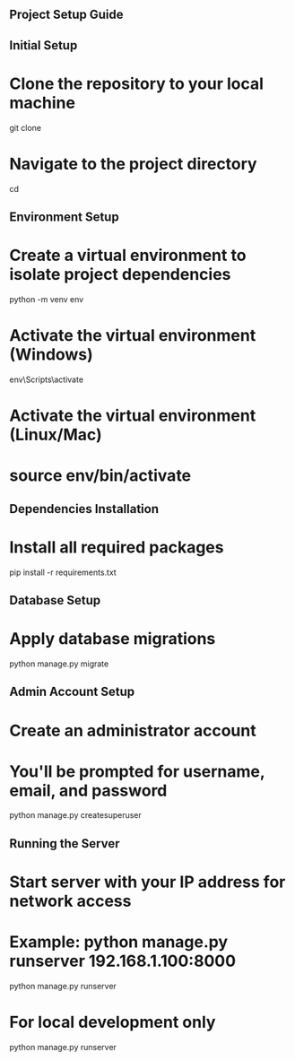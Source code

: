Project Setup Guide
------------------

Initial Setup
------------
# Clone the repository to your local machine
git clone <repository-url>

# Navigate to the project directory
cd <project-folder>

Environment Setup
---------------
# Create a virtual environment to isolate project dependencies
python -m venv env

# Activate the virtual environment (Windows)
env\Scripts\activate

# Activate the virtual environment (Linux/Mac)
# source env/bin/activate

Dependencies Installation
-----------------------
# Install all required packages
pip install -r requirements.txt

Database Setup
-------------
# Apply database migrations
python manage.py migrate

Admin Account Setup
-----------------
# Create an administrator account
# You'll be prompted for username, email, and password
python manage.py createsuperuser

Running the Server
----------------
# Start server with your IP address for network access
# Example: python manage.py runserver 192.168.1.100:8000
python manage.py runserver <your-ip-address>

# For local development only
python manage.py runserver
